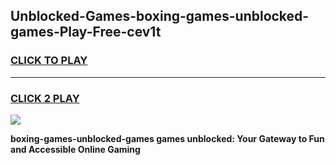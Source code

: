 
## Unblocked-Games-boxing-games-unblocked-games-Play-Free-cev1t
<h3>
<a href="https://premium76.site?title=boxing-games-unblocked-games&ref=23A">CLICK TO PLAY</a></h3>
<hr>

<h3>
<a href="https://premium76.site?title=boxing-games-unblocked-games&ref=23A">CLICK 2 PLAY</a>
  
</h3>

<a href="https://premium76.site?title=boxing-games-unblocked-games&ref=23A"><img src="https://clearcache.store/games.png"></a>


**boxing-games-unblocked-games games unblocked: Your Gateway to Fun and Accessible Online Gaming**

